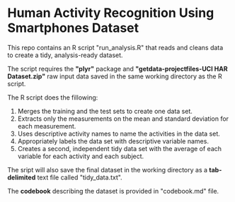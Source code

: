 # Human Activity Recognition Using Smartphones Dataset

This repo contains an R script "run_analysis.R" that reads and cleans data to create a tidy, analysis-ready dataset.  

The script requires the **"plyr"** package and **"getdata-projectfiles-UCI HAR Dataset.zip"** raw input data saved in the same working directory as the R script.   

The R script does the fillowing:  
1. Merges the training and the test sets to create one data set.  
2. Extracts only the measurements on the mean and standard deviation for each measurement.  
3. Uses descriptive activity names to name the activities in the data set.  
4. Appropriately labels the data set with descriptive variable names.  
5. Creates a second, independent tidy data set with the average of each variable for each activity and each subject.  

The sript will also save the final dataset in the working directory as a **tab-delimited** text file called "tidy_data.txt".  

The **codebook** describing the dataset is provided in "codebook.md" file.  





